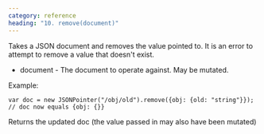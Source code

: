 ```yaml
---
category: reference
heading: "10. remove(document)"
---
```


Takes a JSON document and removes the value pointed to.
It is an error to attempt to remove a value that doesn't exist.

   * document - The document to operate against. May be mutated.

Example:

    var doc = new JSONPointer("/obj/old").remove({obj: {old: "string"}});
    // doc now equals {obj: {}}

Returns the updated doc (the value passed in may also have been mutated)

